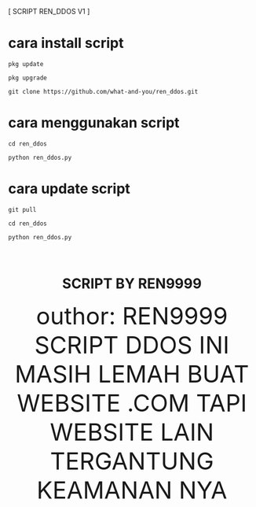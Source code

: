 <p>[ SCRIPT REN_DDOS V1 ]</p>

# cara install script 

```
pkg update
```
```
pkg upgrade
```
```
git clone https://github.com/what-and-you/ren_ddos.git
```
# cara menggunakan script
```
cd ren_ddos
```
```
python ren_ddos.py
```
# cara update script
```
git pull
```
```
cd ren_ddos
```
```
python ren_ddos.py
```
<br>
<center>
<h1>SCRIPT BY REN9999</h1>
  <center>
<font size="15">outhor: REN9999</font>
<br>
<font size="15">SCRIPT DDOS INI MASIH LEMAH BUAT WEBSITE .COM TAPI WEBSITE LAIN TERGANTUNG KEAMANAN NYA</font>
